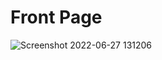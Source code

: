 # Front Page

![Screenshot 2022-06-27 131206](https://user-images.githubusercontent.com/76675748/176008136-e572ce29-a00f-4357-be13-7c1acb9aa6e2.png)

